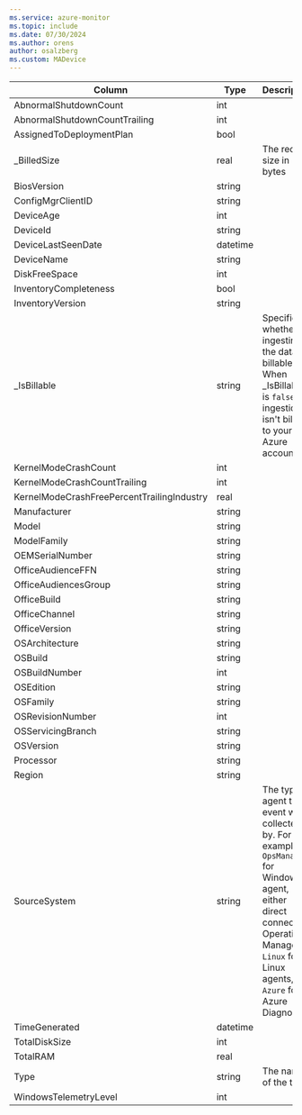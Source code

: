 ```yaml
---
ms.service: azure-monitor
ms.topic: include
ms.date: 07/30/2024
ms.author: orens
author: osalzberg
ms.custom: MADevice
---
```



| Column | Type | Description |
|---|---|---|
| AbnormalShutdownCount | int |   |
| AbnormalShutdownCountTrailing | int |   |
| AssignedToDeploymentPlan | bool |   |
| _BilledSize | real | The record size in bytes |
| BiosVersion | string |   |
| ConfigMgrClientID | string |   |
| DeviceAge | int |   |
| DeviceId | string |   |
| DeviceLastSeenDate | datetime |   |
| DeviceName | string |   |
| DiskFreeSpace | int |   |
| InventoryCompleteness | bool |   |
| InventoryVersion | string |   |
| _IsBillable | string | Specifies whether ingesting the data is billable. When _IsBillable is `false` ingestion isn't billed to your Azure account |
| KernelModeCrashCount | int |   |
| KernelModeCrashCountTrailing | int |   |
| KernelModeCrashFreePercentTrailingIndustry | real |   |
| Manufacturer | string |   |
| Model | string |   |
| ModelFamily | string |   |
| OEMSerialNumber | string |   |
| OfficeAudienceFFN | string |   |
| OfficeAudiencesGroup | string |   |
| OfficeBuild | string |   |
| OfficeChannel | string |   |
| OfficeVersion | string |   |
| OSArchitecture | string |   |
| OSBuild | string |   |
| OSBuildNumber | int |   |
| OSEdition | string |   |
| OSFamily | string |   |
| OSRevisionNumber | int |   |
| OSServicingBranch | string |   |
| OSVersion | string |   |
| Processor | string |   |
| Region | string |   |
| SourceSystem | string | The type of agent the event was collected by. For example, `OpsManager` for Windows agent, either direct connect or Operations Manager, `Linux` for all Linux agents, or `Azure` for Azure Diagnostics |
| TimeGenerated | datetime |   |
| TotalDiskSize | int |   |
| TotalRAM | real |   |
| Type | string | The name of the table |
| WindowsTelemetryLevel | int |   |
